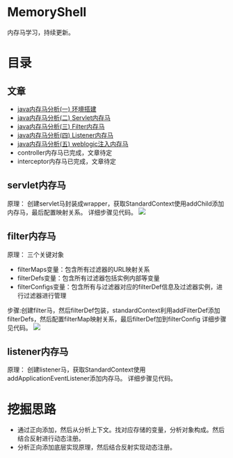 # MemoryShell
内存马学习，持续更新。


# 目录

## 文章
- [java内存马分析(一) 环境搭建](https://mp.weixin.qq.com/s/4Bz6UQzC6SEnjSPC4W5fyQ)
- [java内存马分析(二) Servlet内存马](https://mp.weixin.qq.com/s/VLc5TmTAuCttS_DhUSdBuw)
- [java内存马分析(三) Filter内存马](https://mp.weixin.qq.com/s/OWH42PojsFGO4fHSsUJhnw)
- [java内存马分析(四) Listener内存马](https://mp.weixin.qq.com/s/wNa8kR1t1KmyhItC_GmGQA)
- [java内存马分析(五) weblogic注入内存马](https://mp.weixin.qq.com/s/2sxsJKwhzxJsYrcEQRZ6Yg)
- controller内存马已完成，文章待定
- interceptor内存马已完成，文章待定

## servlet内存马
原理：
创建servlet马封装成wrapper，获取StandardContext使用addChild添加内存马，最后配置映射关系。
详细步骤见代码。
![](img/servlet.png)

## filter内存马
原理： 
三个关键对象
- filterMaps变量：包含所有过滤器的URL映射关系
- filterDefs变量：包含所有过滤器包括实例内部等变量
- filterConfigs变量：包含所有与过滤器对应的filterDef信息及过滤器实例，进行过滤器进行管理   
 
步骤:创建filter马，然后filterDef包装，standardContext利用addFilterDef添加filterDefs，然后配置filterMap映射关系，最后filterDef加到filterConfig
详细步骤见代码。
![](img/filter.png)

## listener内存马
原理：
创建listener马，获取StandardContext使用addApplicationEventListener添加内存马。
详细步骤见代码。

# 挖掘思路
- 通过正向添加，然后从分析上下文。找对应存储的变量，分析对象构成。然后结合反射进行动态注册。
- 分析正向添加底层实现原理，然后结合反射实现动态注册。
